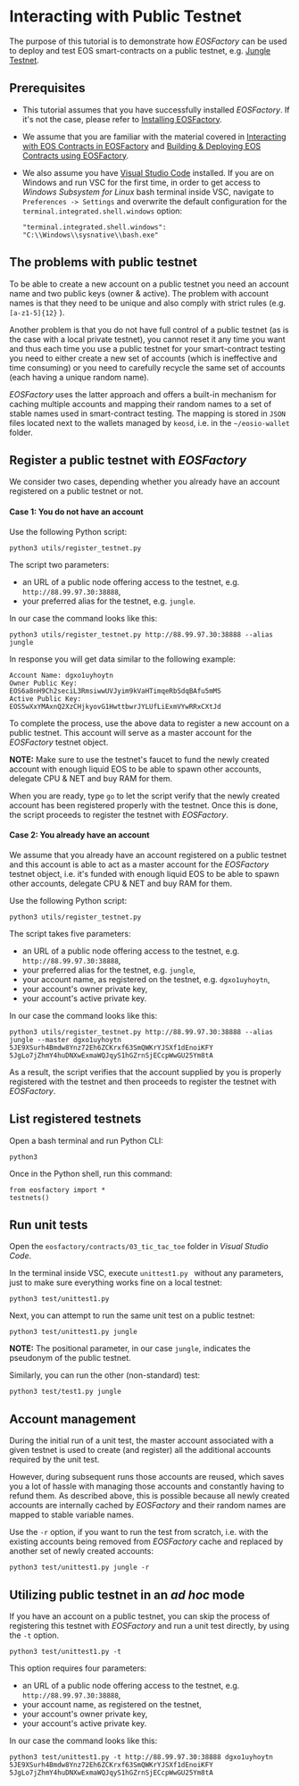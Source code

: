 # Interacting with Public Testnet

The purpose of this tutorial is to demonstrate how *EOSFactory* can be used to deploy and test EOS smart-contracts on a public testnet, e.g. [Jungle Testnet](http://dev.cryptolions.io/).

## Prerequisites

- This tutorial assumes that you have successfully installed *EOSFactory*. If it's not the case, please refer to [Installing EOSFactory](01.InstallingEOSFactory.html).

- We assume that you are familiar with the material covered in [Interacting with EOS Contracts in EOSFactory](02.InteractingWithEOSContractsInEOSFactory.html) and [Building & Deploying EOS Contracts using EOSFactory](03.BuildingAndDeployingEOSContractsInEOSFactory.html).

- We also assume you have [Visual Studio Code](https://code.visualstudio.com/) installed. If you are on Windows and run VSC for the first time, in order to get access to *Windows Subsystem for Linux* bash terminal inside VSC, navigate to `Preferences -> Settings` and overwrite the default configuration for the `terminal.integrated.shell.windows` option:

  ```
  "terminal.integrated.shell.windows": "C:\\Windows\\sysnative\\bash.exe"
  ```


## The problems with public testnet

To be able to create a new account on a public testnet you need an account name and two public keys (owner & active). The problem with account names is that they need to be unique and also comply with strict rules (e.g. `[a-z1-5]{12}` ).

Another problem is that you do not have full control of a public testnet (as is the case with a local private testnet), you cannot reset it any time you want and thus each time you use a public testnet for your smart-contract testing you need to either create a new set of accounts (which is ineffective and time consuming) or you need to carefully recycle the same set of accounts (each having a unique random name).

*EOSFactory* uses the latter approach and offers a built-in mechanism for caching multiple accounts and mapping their random names to a set of stable names used in smart-contract testing. The mapping is stored in `JSON` files located next to the wallets managed by `keosd`, i.e. in the `~/eosio-wallet` folder.

## Register a public testnet with *EOSFactory* 

We consider two cases, depending whether you already have an account registered on a public testnet or not.

#### Case 1: You do not have an account

Use the following Python script:

```
python3 utils/register_testnet.py
```

The script two parameters:

- an URL of a public node offering access to the testnet, e.g. `http://88.99.97.30:38888`,
- your preferred alias for the testnet, e.g. `jungle`.

In our case the command looks like this:

```
python3 utils/register_testnet.py http://88.99.97.30:38888 --alias jungle
```

In response you will get data similar to the following example:

```
Account Name: dgxo1uyhoytn
Owner Public Key: EOS6a8nH9Ch2seciL3RmsiwwUVJyim9kVaHTimqeRbSdqBAfu5mMS
Active Public Key: EOS5wXxYMAxnQ2XzCHjkyovG1HwttbwrJYLUfLiExmVYwRRxCXtJd
```

To complete the process, use the above data to register a new account on a public testnet. This account will serve as a master account for the *EOSFactory* testnet object.

**NOTE:** Make sure to use the testnet's faucet to fund the newly created account with enough liquid EOS to be able to spawn other accounts, delegate CPU & NET and buy RAM for them.

When you are ready, type `go` to let the script verify that the newly created account has been registered properly with the testnet. Once this is done, the script proceeds to register the testnet with *EOSFactory*.

#### Case 2: You already have an account

We assume that you already have an account registered on a public testnet and this account is able to act as a master account for the *EOSFactory* testnet object, i.e. it's funded with enough liquid EOS to be able to spawn other accounts, delegate CPU & NET and buy RAM for them.

Use the following Python script:

```
python3 utils/register_testnet.py
```

The script takes five parameters:

- an URL of a public node offering access to the testnet, e.g. `http://88.99.97.30:38888`,
- your preferred alias for the testnet, e.g. `jungle`,
- your account name, as registered on the testnet, e.g. `dgxo1uyhoytn`,
- your account's owner private key,
- your account's active private key.

In our case the command looks like this:

```
python3 utils/register_testnet.py http://88.99.97.30:38888 --alias jungle --master dgxo1uyhoytn 5JE9XSurh4Bmdw8Ynz72Eh6ZCKrxf63SmQWKrYJSXf1dEnoiKFY 5JgLo7jZhmY4huDNXwExmaWQJqyS1hGZrnSjECcpWwGU25Ym8tA
```

As a result, the script verifies that the account supplied by you is properly registered with the testnet and then proceeds to register the testnet with *EOSFactory*.

## List registered testnets

Open a bash terminal and run Python CLI:

```
python3
```

Once in the Python shell, run this command:

```
from eosfactory import *
testnets()
```

## Run unit tests

Open the `eosfactory/contracts/03_tic_tac_toe` folder in *Visual Studio Code*.

In the terminal inside VSC, execute `unittest1.py ` without any parameters, just to make sure everything works fine on a local testnet:

```
python3 test/unittest1.py
```

Next, you can attempt to run the same unit test on a public testnet:

```
python3 test/unittest1.py jungle
```

**NOTE:** The positional parameter, in our case `jungle`, indicates the pseudonym of the public testnet.

Similarly, you can run the other (non-standard) test:

```
python3 test/test1.py jungle
```

## Account management

During the initial run of a unit test, the master account associated with a given testnet is used to create (and register) all the additional accounts required by the unit test.

However, during subsequent runs those accounts are reused, which saves you a lot of hassle with managing those accounts and constantly having to refund them. As described above, this is possible because all newly created accounts are internally cached by *EOSFactory* and their random names are mapped to stable variable names.

Use the `-r` option, if you want to run the test from scratch, i.e. with the existing accounts being removed from *EOSFactory* cache and replaced by another set of newly created accounts:

```
python3 test/unittest1.py jungle -r
```

## Utilizing public testnet in an *ad hoc* mode

If you have an account on a public testnet, you can skip the process of registering this testnet with *EOSFactory* and run a unit test directly, by using the `-t` option.

```
python3 test/unittest1.py -t
```

This option requires four parameters:

- an URL of a public node offering access to the testnet, e.g. `http://88.99.97.30:38888`,
- your account name, as registered on the testnet,
- your account's owner private key,
- your account's active private key.

In our case the command looks like this:

```
python3 test/unittest1.py -t http://88.99.97.30:38888 dgxo1uyhoytn 5JE9XSurh4Bmdw8Ynz72Eh6ZCKrxf63SmQWKrYJSXf1dEnoiKFY 5JgLo7jZhmY4huDNXwExmaWQJqyS1hGZrnSjECcpWwGU25Ym8tA
```

